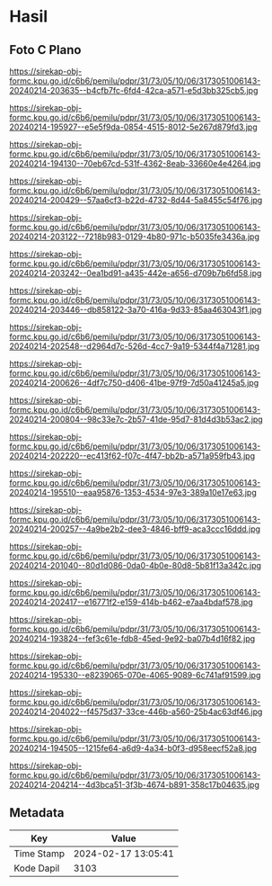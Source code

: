 # Hasil

## Foto C Plano

https://sirekap-obj-formc.kpu.go.id/c6b6/pemilu/pdpr/31/73/05/10/06/3173051006143-20240214-203635--b4cfb7fc-6fd4-42ca-a571-e5d3bb325cb5.jpg

https://sirekap-obj-formc.kpu.go.id/c6b6/pemilu/pdpr/31/73/05/10/06/3173051006143-20240214-195927--e5e5f9da-0854-4515-8012-5e267d879fd3.jpg

https://sirekap-obj-formc.kpu.go.id/c6b6/pemilu/pdpr/31/73/05/10/06/3173051006143-20240214-194130--70eb67cd-531f-4362-8eab-33660e4e4264.jpg

https://sirekap-obj-formc.kpu.go.id/c6b6/pemilu/pdpr/31/73/05/10/06/3173051006143-20240214-200429--57aa6cf3-b22d-4732-8d44-5a8455c54f76.jpg

https://sirekap-obj-formc.kpu.go.id/c6b6/pemilu/pdpr/31/73/05/10/06/3173051006143-20240214-203122--7218b983-0129-4b80-971c-b5035fe3436a.jpg

https://sirekap-obj-formc.kpu.go.id/c6b6/pemilu/pdpr/31/73/05/10/06/3173051006143-20240214-203242--0ea1bd91-a435-442e-a656-d709b7b6fd58.jpg

https://sirekap-obj-formc.kpu.go.id/c6b6/pemilu/pdpr/31/73/05/10/06/3173051006143-20240214-203446--db858122-3a70-416a-9d33-85aa463043f1.jpg

https://sirekap-obj-formc.kpu.go.id/c6b6/pemilu/pdpr/31/73/05/10/06/3173051006143-20240214-202548--d2964d7c-526d-4cc7-9a19-5344f4a71281.jpg

https://sirekap-obj-formc.kpu.go.id/c6b6/pemilu/pdpr/31/73/05/10/06/3173051006143-20240214-200626--4df7c750-d406-41be-97f9-7d50a41245a5.jpg

https://sirekap-obj-formc.kpu.go.id/c6b6/pemilu/pdpr/31/73/05/10/06/3173051006143-20240214-200804--98c33e7c-2b57-41de-95d7-81d4d3b53ac2.jpg

https://sirekap-obj-formc.kpu.go.id/c6b6/pemilu/pdpr/31/73/05/10/06/3173051006143-20240214-202220--ec413f62-f07c-4f47-bb2b-a571a959fb43.jpg

https://sirekap-obj-formc.kpu.go.id/c6b6/pemilu/pdpr/31/73/05/10/06/3173051006143-20240214-195510--eaa95876-1353-4534-97e3-389a10e17e63.jpg

https://sirekap-obj-formc.kpu.go.id/c6b6/pemilu/pdpr/31/73/05/10/06/3173051006143-20240214-200257--4a9be2b2-dee3-4846-bff9-aca3ccc16ddd.jpg

https://sirekap-obj-formc.kpu.go.id/c6b6/pemilu/pdpr/31/73/05/10/06/3173051006143-20240214-201040--80d1d086-0da0-4b0e-80d8-5b81f13a342c.jpg

https://sirekap-obj-formc.kpu.go.id/c6b6/pemilu/pdpr/31/73/05/10/06/3173051006143-20240214-202417--e16771f2-e159-414b-b462-e7aa4bdaf578.jpg

https://sirekap-obj-formc.kpu.go.id/c6b6/pemilu/pdpr/31/73/05/10/06/3173051006143-20240214-193824--fef3c61e-fdb8-45ed-9e92-ba07b4d16f82.jpg

https://sirekap-obj-formc.kpu.go.id/c6b6/pemilu/pdpr/31/73/05/10/06/3173051006143-20240214-195330--e8239065-070e-4065-9089-6c741af91599.jpg

https://sirekap-obj-formc.kpu.go.id/c6b6/pemilu/pdpr/31/73/05/10/06/3173051006143-20240214-204022--f4575d37-33ce-446b-a560-25b4ac63df46.jpg

https://sirekap-obj-formc.kpu.go.id/c6b6/pemilu/pdpr/31/73/05/10/06/3173051006143-20240214-194505--1215fe64-a6d9-4a34-b0f3-d958eecf52a8.jpg

https://sirekap-obj-formc.kpu.go.id/c6b6/pemilu/pdpr/31/73/05/10/06/3173051006143-20240214-204214--4d3bca51-3f3b-4674-b891-358c17b04635.jpg


## Metadata

| Key        | Value               |
| ---------- | ------------------- |
| Time Stamp | 2024-02-17 13:05:41 |
| Kode Dapil | 3103                |



